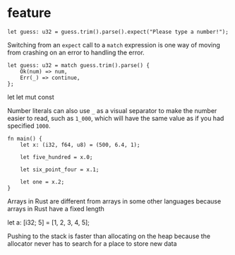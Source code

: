 # feature

```
let guess: u32 = guess.trim().parse().expect("Please type a number!");

```

Switching from an `expect` call to a `match` expression is one way of moving from crashing on an error to handling the error.

```
let guess: u32 = match guess.trim().parse() {
    Ok(num) => num,
    Err(_) => continue,
};
```

let     let mut     const

Number literals can also use `_` as a visual separator to make the number easier to read, such as `1_000`, which will have the same value as if you had specified `1000`.



```
fn main() {
    let x: (i32, f64, u8) = (500, 6.4, 1);

    let five_hundred = x.0;

    let six_point_four = x.1;

    let one = x.2;
}
```

Arrays in Rust are different from arrays in some other languages because arrays in Rust have a fixed length

let a: \[i32; 5] = \[1, 2, 3, 4, 5];

Pushing to the stack is faster than allocating on the heap because the allocator never has to search for a place to store new data
